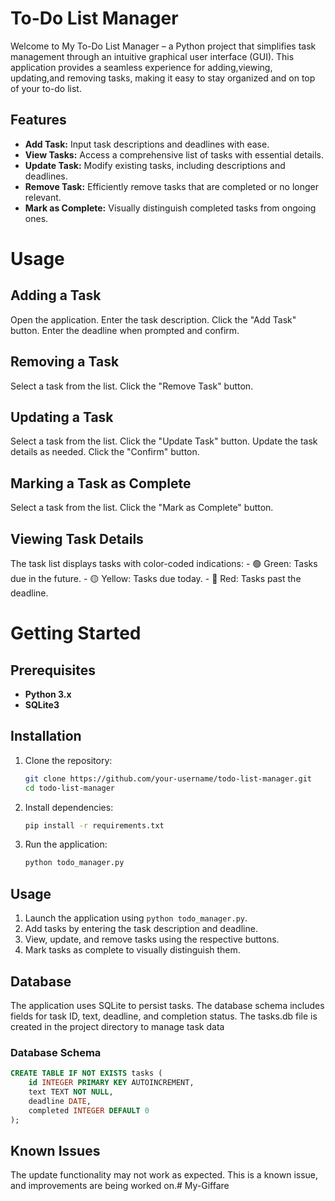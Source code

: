 # To-Do List Manager

Welcome to My To-Do List Manager – a Python project that simplifies task management through an intuitive graphical user interface (GUI). This application provides a seamless experience for adding,viewing, updating,and removing tasks, making it easy to stay organized and on top of your to-do list.

## Features

- **Add Task:** Input task descriptions and deadlines with ease.
- **View Tasks:** Access a comprehensive list of tasks with essential details.
- **Update Task:** Modify existing tasks, including descriptions and deadlines.
- **Remove Task:** Efficiently remove tasks that are completed or no longer relevant.
- **Mark as Complete:** Visually distinguish completed tasks from ongoing ones.

# Usage

## Adding a Task

Open the application.
Enter the task description.
Click the "Add Task" button.
Enter the deadline when prompted and confirm.

## Removing a Task

Select a task from the list.
Click the "Remove Task" button.

## Updating a Task

Select a task from the list.
Click the "Update Task" button.
Update the task details as needed.
Click the "Confirm" button.

## Marking a Task as Complete

Select a task from the list.
Click the "Mark as Complete" button.

## Viewing Task Details

The task list displays tasks with color-coded indications:
    - 🟢 Green: Tasks due in the future.
    - 🟡 Yellow: Tasks due today.
    - 🚫 Red: Tasks past the deadline.

# Getting Started

## Prerequisites

- **Python 3.x**
- **SQLite3**

## Installation

1. Clone the repository:

    ```bash
    git clone https://github.com/your-username/todo-list-manager.git
    cd todo-list-manager
    ```

2. Install dependencies:

    ```bash
    pip install -r requirements.txt
    ```

3. Run the application:

    ```bash
    python todo_manager.py
    ```

## Usage

1. Launch the application using `python todo_manager.py`.
2. Add tasks by entering the task description and deadline.
3. View, update, and remove tasks using the respective buttons.
4. Mark tasks as complete to visually distinguish them.

## Database

The application uses SQLite to persist tasks. The database schema includes fields for task ID, text, deadline, and completion status.
The tasks.db file is created in the project directory to manage task data

### Database Schema

```sql
CREATE TABLE IF NOT EXISTS tasks (
    id INTEGER PRIMARY KEY AUTOINCREMENT,
    text TEXT NOT NULL,
    deadline DATE,
    completed INTEGER DEFAULT 0
);
```


## Known Issues

The update functionality may not work as expected. This is a known issue, and improvements are being worked on.# My-Giffare
